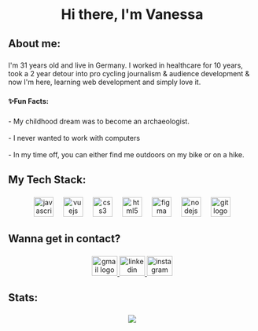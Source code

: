 <h1 align="center">Hi there, I'm Vanessa</h1>

###

<h2 align="left">About me:</h2>

###

<p align="left">I'm 31 years old and live in Germany. I worked in healthcare for 10 years, took a 2 year detour into pro cycling journalism & audience development & now I'm here, learning web development and simply love it.</p>

###

<h4 align="left">✨Fun Facts:</h4>

###

<p align="left">- My childhood dream was to become an archaeologist.<br><br>- I never wanted to work with computers <br><br>- In my time off, you can either find me outdoors on my bike or on a hike.</p>

###

<h2 align="left">My Tech Stack:</h2>

###

<div align="center">
  <img src="https://cdn.jsdelivr.net/gh/devicons/devicon/icons/javascript/javascript-original.svg" height="40" alt="javascript logo"  />
  <img width="12" />
  <img src="https://cdn.jsdelivr.net/gh/devicons/devicon/icons/vuejs/vuejs-original.svg" height="40" alt="vuejs logo"  />
  <img width="12" />
  <img src="https://cdn.jsdelivr.net/gh/devicons/devicon/icons/css3/css3-original.svg" height="40" alt="css3 logo"  />
  <img width="12" />
  <img src="https://cdn.jsdelivr.net/gh/devicons/devicon/icons/html5/html5-original.svg" height="40" alt="html5 logo"  />
  <img width="12" />
  <img src="https://cdn.jsdelivr.net/gh/devicons/devicon/icons/figma/figma-original.svg" height="40" alt="figma logo"  />
  <img width="12" />
  <img src="https://cdn.jsdelivr.net/gh/devicons/devicon/icons/nodejs/nodejs-original.svg" height="40" alt="nodejs logo"  />
  <img width="12" />
  <img src="https://cdn.jsdelivr.net/gh/devicons/devicon/icons/git/git-original.svg" height="40" alt="git logo"  />
</div>

###

<h2 align="left">Wanna get in contact?</h2>

###

<div align="center">
  <a href="mailto:v.pfohmann@googlemail.com" target="_blank">
    <img src="https://raw.githubusercontent.com/maurodesouza/profile-readme-generator/master/src/assets/icons/social/gmail/default.svg" width="52" height="40" alt="gmail logo"  />
  </a>
  <a href="https://www.linkedin.com/in/vanessa-p-476157239/" target="_blank">
    <img src="https://raw.githubusercontent.com/maurodesouza/profile-readme-generator/master/src/assets/icons/social/linkedin/default.svg" width="52" height="40" alt="linkedin logo"  />
  </a>
  <a href="https://instagram.com/alpenkind_" target="_blank">
    <img src="https://raw.githubusercontent.com/maurodesouza/profile-readme-generator/master/src/assets/icons/social/instagram/default.svg" width="52" height="40" alt="instagram logo"  />
  </a>
</div>

###

<h2 align="left">Stats:</h2>

###

<div align="center">
 <img src="https://github-readme-stats.vercel.app/api/top-langs/?username=alpenkind&theme=tokyonight"> 
</div>

###
